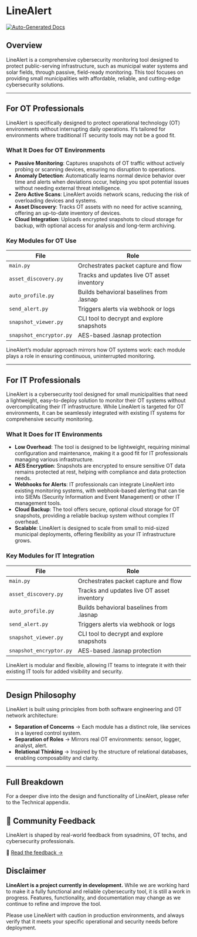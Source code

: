 # LineAlert

[![Auto-Generated Docs](https://img.shields.io/badge/docs-generated-blue.svg)](./documentation_output.md)

## Overview

LineAlert is a comprehensive cybersecurity monitoring tool designed to protect public-serving infrastructure, such as municipal water systems and solar fields, through passive, field-ready monitoring. This tool focuses on providing small municipalities with affordable, reliable, and cutting-edge cybersecurity solutions.

---

## For OT Professionals

LineAlert is specifically designed to protect operational technology (OT) environments without interrupting daily operations. It’s tailored for environments where traditional IT security tools may not be a good fit.

### What It Does for OT Environments

- **Passive Monitoring**: Captures snapshots of OT traffic without actively probing or scanning devices, ensuring no disruption to operations.
- **Anomaly Detection**: Automatically learns normal device behavior over time and alerts when deviations occur, helping you spot potential issues without needing external threat intelligence.
- **Zero Active Scans**: LineAlert avoids network scans, reducing the risk of overloading devices and systems.
- **Asset Discovery**: Tracks OT assets with no need for active scanning, offering an up-to-date inventory of devices.
- **Cloud Integration**: Uploads encrypted snapshots to cloud storage for backup, with optional access for analysis and long-term archiving.

### Key Modules for OT Use

| File                  | Role                                                   |
| --------------------- | ------------------------------------------------------ |
| `main.py`             | Orchestrates packet capture and flow                   |
| `asset_discovery.py`  | Tracks and updates live OT asset inventory             |
| `auto_profile.py`     | Builds behavioral baselines from .lasnap               |
| `send_alert.py`       | Triggers alerts via webhook or logs                    |
| `snapshot_viewer.py`  | CLI tool to decrypt and explore snapshots              |
| `snapshot_encryptor.py`| AES-based .lasnap protection                          |

LineAlert’s modular approach mirrors how OT systems work: each module plays a role in ensuring continuous, uninterrupted monitoring.

---

## For IT Professionals

LineAlert is a cybersecurity tool designed for small municipalities that need a lightweight, easy-to-deploy solution to monitor their OT systems without overcomplicating their IT infrastructure. While LineAlert is targeted for OT environments, it can be seamlessly integrated with existing IT systems for comprehensive security monitoring.

### What It Does for IT Environments

- **Low Overhead**: The tool is designed to be lightweight, requiring minimal configuration and maintenance, making it a good fit for IT professionals managing various infrastructure.
- **AES Encryption**: Snapshots are encrypted to ensure sensitive OT data remains protected at rest, helping with compliance and data protection needs.
- **Webhooks for Alerts**: IT professionals can integrate LineAlert into existing monitoring systems, with webhook-based alerting that can tie into SIEMs (Security Information and Event Management) or other IT management tools.
- **Cloud Backup**: The tool offers secure, optional cloud storage for OT snapshots, providing a reliable backup system without complex IT overhead.
- **Scalable**: LineAlert is designed to scale from small to mid-sized municipal deployments, offering flexibility as your IT infrastructure grows.

### Key Modules for IT Integration

| File                  | Role                                                   |
| --------------------- | ------------------------------------------------------ |
| `main.py`             | Orchestrates packet capture and flow                   |
| `asset_discovery.py`  | Tracks and updates live OT asset inventory             |
| `auto_profile.py`     | Builds behavioral baselines from .lasnap               |
| `send_alert.py`       | Triggers alerts via webhook or logs                    |
| `snapshot_viewer.py`  | CLI tool to decrypt and explore snapshots              |
| `snapshot_encryptor.py`| AES-based .lasnap protection                          |

LineAlert is modular and flexible, allowing IT teams to integrate it with their existing IT tools for added visibility and security.

---

## Design Philosophy

LineAlert is built using principles from both software engineering and OT network architecture:

- **Separation of Concerns** → Each module has a distinct role, like services in a layered control system.
- **Separation of Roles** → Mirrors real OT environments: sensor, logger, analyst, alert.
- **Relational Thinking** → Inspired by the structure of relational databases, enabling composability and clarity.

---

## Full Breakdown

For a deeper dive into the design and functionality of LineAlert, please refer to the Technical appendix.


## 💬 Community Feedback

LineAlert is shaped by real-world feedback from sysadmins, OT techs, and cybersecurity professionals.

📖 [Read the feedback →](docs/COMMUNITY_FEEDBACK.md)


## Disclaimer

**LineAlert is a project currently in development.** While we are working hard to make it a fully functional and reliable cybersecurity tool, it is still a work in progress. Features, functionality, and documentation may change as we continue to refine and improve the tool. 

Please use LineAlert with caution in production environments, and always verify that it meets your specific operational and security needs before deployment.

